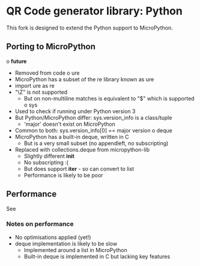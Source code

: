 # QR Code generator library: Python

This fork is designed to extend the Python support to MicroPython. 

## Porting to MicroPython

o __future__
  - Removed from code
o ure
  - MicroPython has a subset of the re library known as ure
  - import ure as re
  - "\Z" is not supported
    - But on non-multiline matches is equivalent to "$" which is supported
o sys
  - Used to check if running under Python version 3
  - But Python/MicroPython differ: sys.version_info is a class/tuple
    - 'major' doesn't exist on MicroPython
  - Common to both: sys.version_info[0] == major version
o deque
  - MicroPython has a built-in deque, written in C
    - But is a very small subset (no appendleft, no subscripting)
  - Replaced with collections.deque from micropython-lib 
    - Slightly different __init__
    - No subscripting :(
    - But does support __iter__ - so can convert to list
    - Performance is likely to be poor



## Performance

See 

### Notes on performance
* No optimisations applied (yet!)
* deque implementation is likely to be slow
  - Implemented around a list in MicroPython
  - Built-in deque is implemented in C but lacking key features

